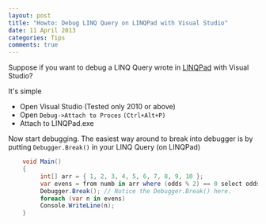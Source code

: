 ```yaml
---
layout: post
title: "Howto: Debug LINQ Query on LINQPad with Visual Studio"
date: 11 April 2013
categories: Tips
comments: true
---
```

Suppose if you want to debug a LINQ Query wrote in [LINQPad](http://www.linqpad.net/) with Visual Studio?

It's simple
 - Open Visual Studio (Tested only 2010 or above)
 - Open `Debug->Attach to Proces` `(Ctrl+Alt+P)`
 - Attach to LINQPad.exe

Now start debugging. The easiest way around to break into debugger is by putting `Debugger.Break()` in your LINQ Query (on LINQPad)

```C#
	void Main()
	{
	     int[] arr = { 1, 2, 3, 4, 5, 6, 7, 8, 9, 10 };
	     var evens = from numb in arr where (odds % 2) == 0 select odds;
	     Debugger.Break(); // Notice the Debugger.Break() here.
	     foreach (var n in evens)
	     Console.WriteLine(n);
	}
```
